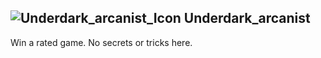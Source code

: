 ## ![Underdark_arcanist_Icon](https://raw.githubusercontent.com/1IlIl/wikidata/main/achievement_icons/Underdark_arcanist.png) Underdark_arcanist





Win a rated game. No secrets or tricks here.

